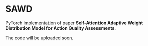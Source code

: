 # SAWD
PyTorch implementation of paper **Self-Attention Adaptive Weight Distribution Model for Action Quality Assessments**. 

The code will be uploaded soon.
